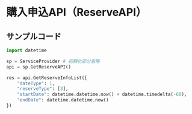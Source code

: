 # 購入申込API（ReserveAPI）

## サンプルコード

```python
import datetime

sp = ServiceProvider # 初期化部分省略
api = sp.GetReserveAPI()

res = api.GetReserveInfoList({
    "dateType": 1,
    "reserveType": [3],
    "startDate": datetime.datetime.now() + datetime.timedelta(-60),
    "endDate": datetime.datetime.now()
})

```